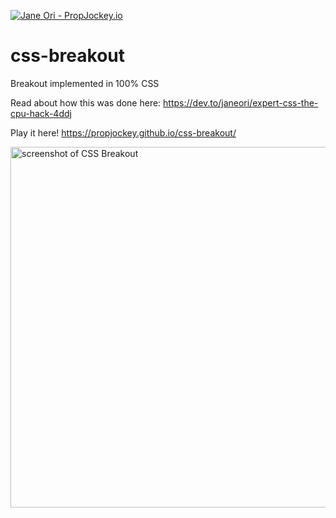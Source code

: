 [![Jane Ori - PropJockey.io](https://img.shields.io/badge/Jane%20Ori%20%F0%9F%91%BD-%F0%9F%A4%8D%20PropJockey.io-7300E6.svg?labelColor=FB04C2&style=plastic)](http://jane.propjockey.io/)

# css-breakout

Breakout implemented in 100% CSS

Read about how this was done here:
https://dev.to/janeori/expert-css-the-cpu-hack-4ddj

Play it here!
https://propjockey.github.io/css-breakout/

[<img width="577" alt="screenshot of CSS Breakout" src="https://github.com/propjockey/css-breakout/assets/7545075/4d0073e5-fb4d-4875-8032-26dd1ee8f1dc">](
https://propjockey.github.io/css-breakout/)

